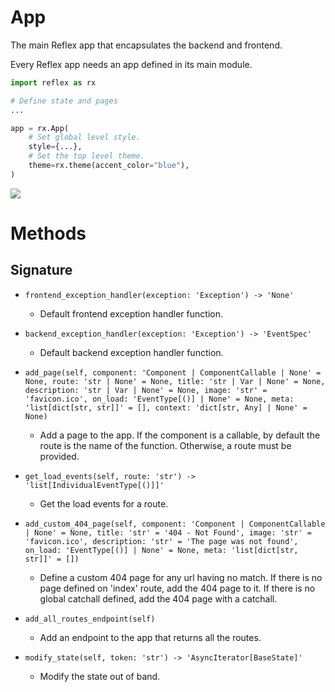 # App

The main Reflex app that encapsulates the backend and frontend.

Every Reflex app needs an app defined in its main module.

```python
import reflex as rx

# Define state and pages
...

app = rx.App(
    # Set global level style.
    style={...},
    # Set the top level theme.
    theme=rx.theme(accent_color="blue"),
)
```

![](https://reflex.dev/docs/api-reference/app/#methods)

# Methods

## Signature
- `frontend_exception_handler(exception: 'Exception') -> 'None'`
  - Default frontend exception handler function.

- `backend_exception_handler(exception: 'Exception') -> 'EventSpec'`
  - Default backend exception handler function.

- `add_page(self, component: 'Component | ComponentCallable | None' = None, route: 'str | None' = None, title: 'str | Var | None' = None, description: 'str | Var | None' = None, image: 'str' = 'favicon.ico', on_load: 'EventType[()] | None' = None, meta: 'list[dict[str, str]]' = [], context: 'dict[str, Any] | None' = None)`
  - Add a page to the app.
    If the component is a callable, by default the route is the name of the
    function. Otherwise, a route must be provided.

- `get_load_events(self, route: 'str') -> 'list[IndividualEventType[()]]'`
  - Get the load events for a route.

- `add_custom_404_page(self, component: 'Component | ComponentCallable | None' = None, title: 'str' = '404 - Not Found', image: 'str' = 'favicon.ico', description: 'str' = 'The page was not found', on_load: 'EventType[()] | None' = None, meta: 'list[dict[str, str]]' = [])`
  - Define a custom 404 page for any url having no match.
    If there is no page defined on 'index' route, add the 404 page to it.
    If there is no global catchall defined, add the 404 page with a catchall.

- `add_all_routes_endpoint(self)`
  - Add an endpoint to the app that returns all the routes.

- `modify_state(self, token: 'str') -> 'AsyncIterator[BaseState]'`
  - Modify the state out of band.